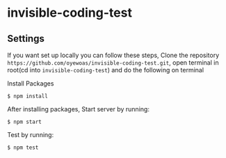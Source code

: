 # invisible-coding-test

## Settings
  If you want set up locally you can follow these steps, Clone the repository `https://github.com/oyewoas/invisible-coding-test.git`, open terminal in root(cd into `invisible-coding-test`) and do the following on terminal

   Install Packages

   ```shell
   $ npm install
   ```
   After installing packages, Start server by running:

   ```shell
   $ npm start
   ```

   Test by running:

   ```shell
   $ npm test
   ```